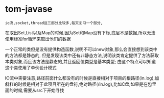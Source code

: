 # tom-javase

	io流,socket,thread这三部分比较多,每天复习一个部分,

在取出Set,List以及Map的时候,因为Set和Map没有下标,底层不是数据,所以无法使用标准for循环来取出他们的数据

一个正常的类但是没有提供构造函数,说明不可以new对象,那么会直接想到该类中的方法都是静态的,
 但是发现该类中还有非静态方法,说明该类肯定提供了方法获取本类对象,而且该方法是静态的,并且返回值类型是基本类型;
由这个特点可以知道这个类使用了单例设计模式

IO流中需要注意,路径前面什么都没有的时候是直接相对于项目的根路径(in.log),加斜杠的时候是相对于此项目所在的盘符,绝对路径(/in.log),比如C盘,如果是在包里面的时候,需要从src下开始寻找
